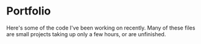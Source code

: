 # Portfolio

Here's some of the code I've been working on recently. Many of these files are small projects 
taking up only a few hours, or are unfinished.
